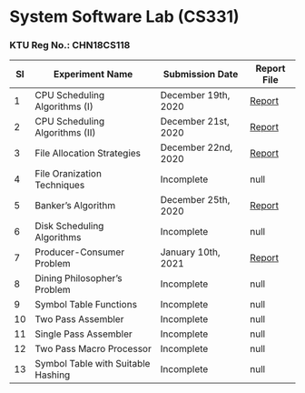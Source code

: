 # System Software Lab (CS331)

### KTU Reg No.: CHN18CS118

| SI  | Experiment Name                    | Submission Date     | Report File                                                                       |
| --- | ---------------------------------- | ------------------- | --------------------------------------------------------------------------------- |
| 1   | CPU Scheduling Algorithms (I)      | December 19th, 2020 | [Report](https://github.com/ceccs18c59/cs331/blob/main/Experiment%201/report.pdf) |
| 2   | CPU Scheduling Algorithms (II)     | December 21st, 2020 | [Report](https://github.com/ceccs18c59/cs331/blob/main/Experiment%202/report.pdf) |
| 3   | File Allocation Strategies         | December 22nd, 2020 | [Report](https://github.com/ceccs18c59/cs331/blob/main/Experiment%203/report.pdf) |
| 4   | File Oranization Techniques        | Incomplete          | null                                                                              |
| 5   | Banker’s Algorithm                 | December 25th, 2020 | [Report](https://github.com/ceccs18c59/cs331/blob/main/Experiment%205/report.pdf) |
| 6   | Disk Scheduling Algorithms         | Incomplete          | null                                                                              |
| 7   | Producer-Consumer Problem          | January 10th, 2021  | [Report](https://github.com/ceccs18c59/cs331/blob/main/Experiment%207/report.pdf) |
| 8   | Dining Philosopher’s Problem       | Incomplete          | null                                                                              |
| 9   | Symbol Table Functions             | Incomplete          | null                                                                              |
| 10  | Two Pass Assembler                 | Incomplete          | null                                                                              |
| 11  | Single Pass Assembler              | Incomplete          | null                                                                              |
| 12  | Two Pass Macro Processor           | Incomplete          | null                                                                              |
| 13  | Symbol Table with Suitable Hashing | Incomplete          | null                                                                              |
